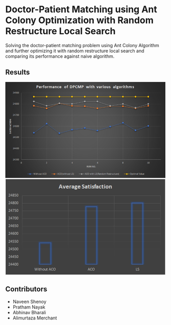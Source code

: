 # Doctor-Patient Matching using Ant Colony Optimization with Random Restructure Local Search

Solving the doctor-patient matching problem using Ant Colony Algorithm and further optimizing it with random restructure local search and comparing its performance against naive algorithm.

## Results

<img src="https://github.com/Naveen-1001/Doctor-Patient-Combined-Matching-Problem-and-its-Solving-Algorithms/blob/main/plot1.png" height="300" width="500"> 
<img src="https://github.com/Naveen-1001/Doctor-Patient-Combined-Matching-Problem-and-its-Solving-Algorithms/blob/main/plot2.png" height="300" width="500">

## Contributors 
* Naveen Shenoy
* Pratham Nayak 
* Abhinav Bharali
* Alimurtaza Merchant
